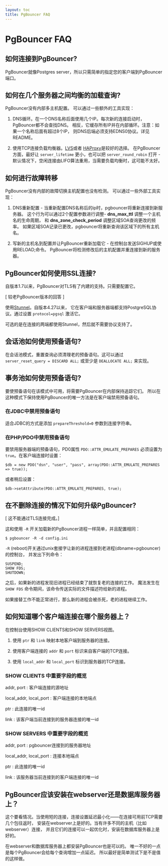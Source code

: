 ```yaml
---
layout: toc
title: PgBouncer FAQ
---
```


# PgBouncer FAQ

## 如何连接到PgBouncer?

PgBouncer就像Postgres server，所以只需简单的指定您的客户端到PgBouncer端口。

## 如何在几个服务器之间均衡的加载查询?

PgBouncer没有内部多主机配置。
可以通过一些额外的工具实现：

1.  DNS循环。在一个DNS名称后面使用几个IP。每次新的连接启动时，PgBouncer都不会查找DNS。
    相反，它缓存所有IP并在内部循环。注意：如果一个名称后面有超过8个IP，
    则DNS后端必须支持EDNS0协议。详见README。

2.  使用TCP连接负载均衡器。[LVS](http://www.linuxvirtualserver.org/)或者
    [HAProxy](http://www.haproxy.org/)是较好的选择。
    在PgBouncer方面，最好让 `server_lifetime` 更小，也可以把 `server_round_robin` 打开 - 
    默认情况下，空闲连接由LIFO算法重用，当需要负载均衡时，这可能不太好。

## 如何进行故障转移

PgBouncer没有内部的故障切换主机配置也没有检测。
可以通过一些外部工具实现：

1. DNS重新配置 - 当重新配置DNS名称后的ip时，pgbouncer将重新连接到新服务器。
   这个行为可以通过2个配置参数进行调整- **dns_max_ttl** 调整一个主机名的生命周期，
   和 **dns_zone_check_period** 调整区域SOA查询更改的频率。
   如果区域SOA记录已更改，pgbouncer将重新查询该区域下的所有主机名。

2. 写新的主机名到配置并让PgBouncer重新加载它 - 在控制台发送SIGHUP或使用RELOAD;命令。
   PgBouncer将检测修改后的主机配置并重连接到新的服务器。
   

## PgBouncer如何使用SSL连接?

自版本1.7以来，PgBouncer对TLS有了内建的支持。只需要配置它。

[ 较老PgBouncer版本的回答 ]

使用[Stunnel](https://www.stunnel.org/)。自版本4.27以来，
它在客户端和服务器端都支持PostgreSQL协议。通过设置 `protocol=pgsql` 激活它。

可选的是在连接的两端都使用Stunnel，然后就不需要协议支持了。

## 会话池如何使用预备语句?

在会话池模式，重置查询必须清理老的预备语句。这可以通过
`server_reset_query = DISCARD ALL;` 或至少是 `DEALLOCATE ALL;` 来实现。

## 事务池如何使用预备语句?

要使预备语句在该模式中可用，将需要PgBouncer在内部保持追踪它们。
所以在这种模式下保持使用PgBouncer的唯一方法是在客户端禁用预备语句。

### 在JDBC中禁用预备语句

适合JDBC的方式是添加 `prepareThreshold=0` 参数到连接字符串。

### 在PHP/PDO中禁用预备语句

要禁用服务器端的预备语句，PD0属性 `PDO::ATTR_EMULATE_PREPARES` 必须设置为
`true`。在客户端连接时设置：

    $db = new PDO("dsn", "user", "pass", array(PDO::ATTR_EMULATE_PREPARES => true));

或者稍后设置：

    $db->setAttribute(PDO::ATTR_EMULATE_PREPARES, true);

## 在不删除连接的情况下如何升级PgBouncer?

[ 这不能通过TLS连接完成。]

这和使用 `-R` 开关加载新的PgBouncer进程一样简单，并且配置相同：

    $ pgbouncer -R -d config.ini

`-R` (reboot)开关通过unix套接字让新的进程连接到老进程(dbname=pgbouncer)的控制台，
并发出下列命令：

    SUSPEND;
    SHOW FDS;
    SHUTDOWN;

之后，如果新的进程发现旧进程已经结束了就恢复老的连接的工作。
魔法发生在 `SHOW FDS` 命令期间，该命令传送实际的文件描述符给新的进程。

如果接替工作不能正常进行，那么新的进程会被杀死，老的进程继续工作。

## 如何知道哪个客户端连接在哪个服务器上？

在控制台使用SHOW CLIENTS和SHOW SERVERS视图。

1.  使用 `ptr` 和 `link` 映射本地客户端到服务器的连接。

2.  使用客户端连接的 `addr` 和 `port` 标识来自客户端的TCP连接。

3.  使用 `local_addr` 和 `local_port` 标识到服务器的TCP连接。

### SHOW CLIENTS 中重要字段的概览

addr, port
: 客户端连接的源地址

local_addr, local_port
: 客户端连接的本地端点

ptr
: 此连接的唯一id

link
: 该客户端当前连接到的服务器连接的唯一id

### SHOW SERVERS 中重要字段的概览

addr, port
: pgbouncer连接到的服务器地址

local_addr, local_port
: 连接本地端点

ptr
: 此连接的唯一id

link
: 该服务器当前连接到的客户端连接的唯一id

## PgBouncer应该安装在webserver还是数据库服务器上？

这个要看情况。当使用短的连接，连接设置延迟最小化——在连接可用前TCP需要几个包往返时，
安装在webserver上是好的。当有许多不同的主机（比如webserver）连接，
并且它们的连接可以一起优化时，安装在数据库服务器上是好的。

在webserver和数据库服务器上都安装PgBouncer也是可以的。
唯一不好的一点是每个PgBouncer会给每个查询增加一点延迟。
所以最好是简单测试下是不是值的这样做。

